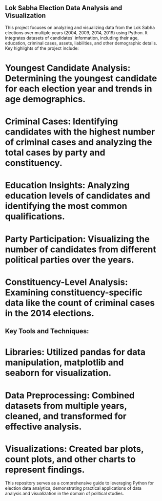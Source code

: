 ## Lok Sabha Election Data Analysis and Visualization
This project focuses on analyzing and visualizing data from the Lok Sabha elections over multiple years (2004, 2009, 2014, 2019) using Python. It integrates datasets of candidates' information, including their age, education, criminal cases, assets, liabilities, and other demographic details. Key highlights of the project include:

# Youngest Candidate Analysis: Determining the youngest candidate for each election year and trends in age demographics.
# Criminal Cases: Identifying candidates with the highest number of criminal cases and analyzing the total cases by party and constituency.
# Education Insights: Analyzing education levels of candidates and identifying the most common qualifications.
# Party Participation: Visualizing the number of candidates from different political parties over the years.
# Constituency-Level Analysis: Examining constituency-specific data like the count of criminal cases in the 2014 elections.
## Key Tools and Techniques:
# Libraries: Utilized pandas for data manipulation, matplotlib and seaborn for visualization.
# Data Preprocessing: Combined datasets from multiple years, cleaned, and transformed for effective analysis.
# Visualizations: Created bar plots, count plots, and other charts to represent findings.
This repository serves as a comprehensive guide to leveraging Python for election data analytics, demonstrating practical applications of data analysis and visualization in the domain of political studies.
